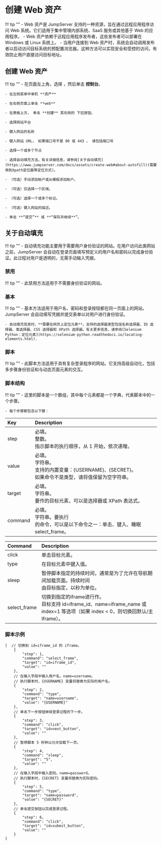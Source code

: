 # 创建 Web 资产
!!! tip ""
    - Web 资产是 JumpServer 支持的一种资源，旨在通过远程应用程序访问 Web 系统。它们适用于集中管理内部系统、SaaS 服务或其他基于 Web 的应用程序。
    - Web 资产依赖于远程应用程序发布者，这些发布者可以部署在 Windows 或 Linux 系统上。
    - 当用户连接到 Web 资产时，系统会自动调用发布者以启动访问目标系统的预配置浏览器。这种方法可以实现安全和受控的访问，有效防止用户直接访问目标地址。

## 创建 Web 资产
!!! tip ""
	- 在页面左上角，选择 ，然后单击 **控制台**。

	- 在左侧菜单中单机 **资产**

	- 在右侧页面上单击 **web**

	- 在表格上方， 单击 **创建** 其右侧的 下拉按钮。

	- 选择网站平台

	- 键入网站的名称

	- 键入网站 URL， 如果端口号不是 80 或 443 ， 请包括端口号

	- 选择一个或多个节点

	- 选择自动填充方法。有关详细信息，请参阅[关于自动填充](https://www.jumpserver.com/docs/assets/create-web#about-autofill)(需要用到Xpath定位器等定位方式)。

	- （可选）手动添加帐户或从模板添加帐户。

	- （可选）仅选择一个区域。

	- （可选）选择一个或多个标记。

	- （可选）键入网站的描述。

	- 单击 **“提交”** 或 **“保存并继续**”。

## 关于自动填充
!!! tip ""
	- 自动填充功能主要用于需要用户身份验证的网站。在用户访问此类网站之前，JumpServer 会自动在登录页面填写预定义的用户名和密码以完成身份验证。此过程对用户是透明的，无需手动输入凭据。

### 禁用
!!! tip ""
	- 此禁用方法适用于不需要身份验证的网站。

### 基本
!!! tip ""
	- 基本方法适用于用户名、密码和登录按钮都在同一页面上的网站。JumpServer 会自动填写凭据并提交表单以对用户进行身份验证。

	- 自动填充信息时，**需要在网页上定位元素**。支持的选择器类型包括名称选择器、ID 选择器、类选择器、CSS 选择器和 XPath 选择器。有关更多信息，请参阅[Selenium Python：定位元素](https://selenium-python.readthedocs.io/locating-elements.html).

### 脚本
!!! tip ""
	- 此脚本方法适用于具有复杂登录程序的网站。它支持高级自动化，包括多步骤身份验证和与动态页面元素的交互。

### 脚本结构
!!! tip ""
	- 这里的脚本是一个数组，其中每个元素都是一个字典，代表脚本中的一个步骤。

	- 每个步骤都包含以下键：
| Key     | Description                                                  |
| :------ | :----------------------------------------------------------- |
| step    | 必填。<br/>整数。<br/>指示脚本的执行顺序，从 1 开始，依次递增。 |
| value   | 必填。<br/>字符串。<br/>支持的内置变量：{USERNAME}、{SECRET}。<br/>如果命令不是类型，请将值保留为空字符串。 |
| target  | 必填。<br/>字符串。<br/>要作的目标元素，可以是选择器或 XPath 表达式。 |
| command | 必填。<br/>字符串。要执行<br/>的命令，可以是以下命令之一：单击、键入、睡眠select_frame。 |

| Command      | Description                                                  |
| :----------- | :----------------------------------------------------------- |
| click        | 单击目标元素。                                               |
| type         | 在目标元素中键入值。                                         |
| sleep        | 暂停脚本指定的持续时间，通常是为了允许在导航期间加载页面。持续时间<br/>由目标指定，以秒为单位。 |
| select_frame | 切换到指定的iframe进行作。<br/>目标支持 id=iframe_id、name=iframe_name 或 index=1 等选项（如果 index < 0，则切换回默认/主 iframe）。 |

### 脚本示例

```
[  // 切换到 id=iframe_id 的 iframe。
	{      
		"step": 1,      
		"command": "select_frame",      
		"target": "id=iframe_id",      
		"value": ""  
	},  
	// 在输入字段中输入用户名，name=username。
	// 执行脚本时，{USERNAME} 变量将替换为实际的用户名。
	{      
		"step": 2,      
		"command": "type",      
		"target": "name=username",      
		"value": "{USERNAME}"  
	},  
	// 单击下一步按钮继续登录过程的下一步。
	{      
		"step": 3,      
		"command": "click",      
		"target": "id=next_button",      
		"value": ""  
	},  
	// 暂停脚本 5 秒钟以允许加载下一页。
	{      
		"step": 4,      
		"command": "sleep",      
		"target": "5",      
		"value": ""  
	},  
	// 在输入字段中输入密码，name=password。
	// 执行脚本时，{SECRET} 变量将替换为实际密码。
	{      
		"step": 5,      
		"command": "type",      
		"target": "name=password",      
		"value": "{SECRET}"  
	},  
	// 单击提交按钮以完成登录过程。
	{      
		"step": 6,      
		"command": "click",      
		"target": "id=submit_button",      
		"value": ""  
	}
]
```
